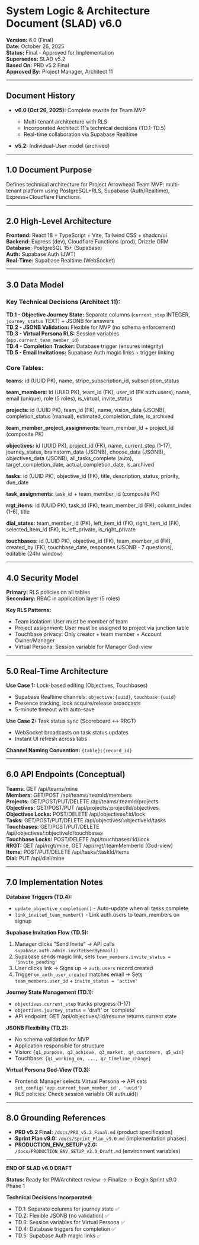 # System Logic & Architecture Document (SLAD) v6.0

**Version:** 6.0 (Final)  
**Date:** October 26, 2025  
**Status:** Final - Approved for Implementation  
**Supersedes:** SLAD v5.2  
**Based On:** PRD v5.2 Final  
**Approved By:** Project Manager, Architect 11

---

## Document History

- **v6.0 (Oct 26, 2025):** Complete rewrite for Team MVP
  - Multi-tenant architecture with RLS
  - Incorporated Architect 11's technical decisions (TD.1-TD.5)
  - Real-time collaboration via Supabase Realtime
  
- **v5.2:** Individual-User model (archived)

---

## 1.0 Document Purpose

Defines technical architecture for Project Arrowhead Team MVP: multi-tenant platform using PostgreSQL+RLS, Supabase (Auth/Realtime), Express+Cloudflare Functions.

---

## 2.0 High-Level Architecture

**Frontend:** React 18 + TypeScript + Vite, Tailwind CSS + shadcn/ui  
**Backend:** Express (dev), Cloudflare Functions (prod), Drizzle ORM  
**Database:** PostgreSQL 15+ (Supabase)  
**Auth:** Supabase Auth (JWT)  
**Real-Time:** Supabase Realtime (WebSocket)

---

## 3.0 Data Model

### Key Technical Decisions (Architect 11):

**TD.1 - Objective Journey State:** Separate columns (`current_step` INTEGER, `journey_status` TEXT) + JSONB for answers  
**TD.2 - JSONB Validation:** Flexible for MVP (no schema enforcement)  
**TD.3 - Virtual Persona RLS:** Session variables (`app.current_team_member_id`)  
**TD.4 - Completion Tracker:** Database trigger (ensures integrity)  
**TD.5 - Email Invitations:** Supabase Auth magic links + trigger linking

### Core Tables:

**teams:** id (UUID PK), name, stripe_subscription_id, subscription_status

**team_members:** id (UUID PK), team_id (FK), user_id (FK auth.users), name, email (unique), role (5 roles), is_virtual, invite_status

**projects:** id (UUID PK), team_id (FK), name, vision_data (JSONB), completion_status (manual), estimated_completion_date, is_archived

**team_member_project_assignments:** team_member_id + project_id (composite PK)

**objectives:** id (UUID PK), project_id (FK), name, current_step (1-17), journey_status, brainstorm_data (JSONB), choose_data (JSONB), objectives_data (JSONB), all_tasks_complete (auto), target_completion_date, actual_completion_date, is_archived

**tasks:** id (UUID PK), objective_id (FK), title, description, status, priority, due_date

**task_assignments:** task_id + team_member_id (composite PK)

**rrgt_items:** id (UUID PK), task_id (FK), team_member_id (FK), column_index (1-6), title

**dial_states:** team_member_id (PK), left_item_id (FK), right_item_id (FK), selected_item_id (FK), is_left_private, is_right_private

**touchbases:** id (UUID PK), objective_id (FK), team_member_id (FK), created_by (FK), touchbase_date, responses (JSONB - 7 questions), editable (24hr window)

---

## 4.0 Security Model

**Primary:** RLS policies on all tables  
**Secondary:** RBAC in application layer (5 roles)

**Key RLS Patterns:**
- Team isolation: User must be member of team
- Project assignment: User must be assigned to project via junction table
- Touchbase privacy: Only creator + team member + Account Owner/Manager
- Virtual Persona: Session variable for Manager God-view

---

## 5.0 Real-Time Architecture

**Use Case 1:** Lock-based editing (Objectives, Touchbases)
- Supabase Realtime channels: `objective:{uuid}`, `touchbase:{uuid}`
- Presence tracking, lock acquire/release broadcasts
- 5-minute timeout with auto-save

**Use Case 2:** Task status sync (Scoreboard ↔ RRGT)
- WebSocket broadcasts on task status updates
- Instant UI refresh across tabs

**Channel Naming Convention:** `{table}:{record_id}`

---

## 6.0 API Endpoints (Conceptual)

**Teams:** GET /api/teams/mine  
**Members:** GET/POST /api/teams/:teamId/members  
**Projects:** GET/POST/PUT/DELETE /api/teams/:teamId/projects  
**Objectives:** GET/POST/PUT /api/projects/:projectId/objectives  
**Objectives Locks:** POST/DELETE /api/objectives/:id/lock  
**Tasks:** GET/POST/PUT/DELETE /api/objectives/:objectiveId/tasks  
**Touchbases:** GET/POST/PUT/DELETE /api/objectives/:objectiveId/touchbases  
**Touchbase Locks:** POST/DELETE /api/touchbases/:id/lock  
**RRGT:** GET /api/rrgt/mine, GET /api/rrgt/:teamMemberId (God-view)  
**Items:** POST/PUT/DELETE /api/tasks/:taskId/items  
**Dial:** PUT /api/dial/mine

---

## 7.0 Implementation Notes

**Database Triggers (TD.4):**
- `update_objective_completion()` - Auto-update when all tasks complete
- `link_invited_team_member()` - Link auth.users to team_members on signup

**Supabase Invitation Flow (TD.5):**
1. Manager clicks "Send Invite" → API calls `supabase.auth.admin.inviteUserByEmail()`
2. Supabase sends magic link, sets `team_members.invite_status = 'invite_pending'`
3. User clicks link → Signs up → `auth.users` record created
4. Trigger `on_auth_user_created` matches email → Sets `team_members.user_id` + `invite_status = 'active'`

**Journey State Management (TD.1):**
- `objectives.current_step` tracks progress (1-17)
- `objectives.journey_status` = 'draft' or 'complete'
- API endpoint: GET /api/objectives/:id/resume returns current state

**JSONB Flexibility (TD.2):**
- No schema validation for MVP
- Application responsible for structure
- Vision: `{q1_purpose, q2_achieve, q3_market, q4_customers, q5_win}`
- Touchbase: `{q1_working_on, ..., q7_timeline_change}`

**Virtual Persona God-View (TD.3):**
- Frontend: Manager selects Virtual Persona → API sets `set_config('app.current_team_member_id', 'uuid')`
- RLS policies: Check session variable OR auth.uid()

---

## 8.0 Grounding References

- **PRD v5.2 Final:** `/docs/PRD_v5.2_Final.md` (product specification)
- **Sprint Plan v9.0:** `/docs/Sprint_Plan_v9.0.md` (implementation phases)
- **PRODUCTION_ENV_SETUP v2.0:** `/docs/PRODUCTION_ENV_SETUP_v2.0_Draft.md` (environment variables)

---

**END OF SLAD v6.0 DRAFT**

**Status:** Ready for PM/Architect review → Finalize → Begin Sprint v9.0 Phase 1

**Technical Decisions Incorporated:**
- TD.1: Separate columns for journey state ✅
- TD.2: Flexible JSONB (no validation) ✅
- TD.3: Session variables for Virtual Persona ✅
- TD.4: Database triggers for completion ✅
- TD.5: Supabase Auth magic links ✅
